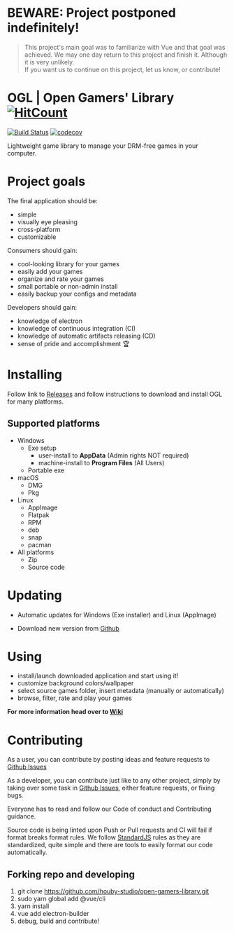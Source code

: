 # BEWARE: Project postponed indefinitely!

> This project's main goal was to familiarize with Vue and that goal was achieved. We may one day return to this project and finish it. Although it is very unlikely.  
If you want us to continue on this project, let us know, or contribute!

# OGL | Open Gamers' Library [![HitCount](http://hits.dwyl.io/houby-studio/open-gamers-library.svg)](http://hits.dwyl.io/houby-studio/open-gamers-library)

[![Build Status](https://travis-ci.com/houby-studio/open-gamers-library.svg?branch=master)](https://travis-ci.com/houby-studio/open-gamers-library)
[![codecov](https://codecov.io/gh/houby-studio/open-gamers-library/branch/master/graph/badge.svg)](https://codecov.io/gh/houby-studio/open-gamers-library)

Lightweight game library to manage your DRM-free games in your computer.

# Project goals

The final application should be:

- simple
- visually eye pleasing
- cross-platform
- customizable

Consumers should gain:

- cool-looking library for your games
- easily add your games
- organize and rate your games
- small portable or non-admin install
- easily backup your configs and metadata

Developers should gain:

- knowledge of electron
- knowledge of continuous integration (CI)
- knowledge of automatic artifacts releasing (CD)
- sense of pride and accomplishment 🏆

# Installing

Follow link to [Releases][1] and follow instructions to download and install OGL for many platforms.

## Supported platforms

- Windows
  - Exe setup
    - user-install to **AppData** (Admin rights NOT required)
    - machine-install to **Program Files** (All Users)
  - Portable exe
- macOS
  - DMG
  - Pkg
- Linux
  - AppImage
  - Flatpak
  - RPM
  - deb
  - snap
  - pacman
- All platforms
  - Zip
  - Source code

# Updating

- Automatic updates for Windows (Exe installer) and Linux (AppImage)

- Download new version from [Github][1]

# Using

- install/launch downloaded application and start using it!  
- customize background colors/wallpaper
- select source games folder, insert metadata (manually or automatically)
- browse, filter, rate and play your games

**For more information head over to [Wiki][2]**

# Contributing

As a user, you can contribute by posting ideas and feature requests to [Github Issues][3]

As a developer, you can contribute just like to any other project, simply by taking over some task in [Github Issues][3], either feature requests, or fixing bugs.

Everyone has to read and follow our Code of conduct and Contributing guidance.

Source code is being linted upon Push or Pull requests and CI will 
fail if format breaks format rules. We follow [StandardJS][4] rules as they are standardized, quite simple and there are tools to easily format our code automatically.

## Forking repo and developing

1. git clone https://github.com/houby-studio/open-gamers-library.git
2. sudo yarn global add @vue/cli
3. yarn install
4. vue add electron-builder
5. debug, build and contribute!

[1]: https://github.com/houby-studio/open-gamers-library/releases
[2]: https://github.com/houby-studio/open-gamers-library/wiki
[3]: https://github.com/houby-studio/open-gamers-library/issues
[4]: https://standardjs.com/
